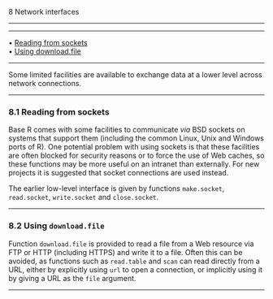 8 Network interfaces

---

---

• [Reading from sockets](#Reading-from-sockets)     
 • [Using download.file](#Using-download_002efile)

---

Some limited facilities are available to exchange data at a lower level
across network connections.

---

### 8.1 Reading from sockets

Base R comes with some facilities to communicate _via_ BSD sockets on
systems that support them (including the common Linux, Unix and Windows
ports of R). One potential problem with using sockets is that these
facilities are often blocked for security reasons or to force the use of
Web caches, so these functions may be more useful on an intranet than
externally. For new projects it is suggested that socket connections are
used instead.

The earlier low-level interface is given by functions `make.socket`,
`read.socket`, `write.socket` and `close.socket`.

---

### 8.2 Using `download.file`

Function `download.file` is provided to read a file from a Web resource
via FTP or HTTP (including HTTPS) and write it to a file. Often this can
be avoided, as functions such as `read.table` and `scan` can read
directly from a URL, either by explicitly using `url` to open a
connection, or implicitly using it by giving a URL as the `file`
argument.

---
